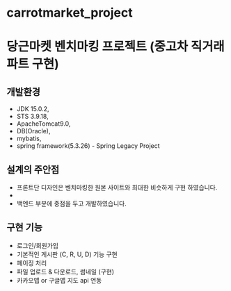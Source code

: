 # carrotmarket_project
# 당근마켓 벤치마킹 프로젝트 (중고차 직거래 파트 구현)

## 개발환경
- JDK 15.0.2,
- STS 3.9.18, 
- ApacheTomcat9.0,
- DB(Oracle),
- mybatis,
- spring framework(5.3.26) - Spring Legacy Project

## 설계의 주안점
- 프론트단 디자인은 벤치마킹한 원본 사이트와 최대한 비슷하게 구현 하였습니다.
- 
- 백엔드 부분에 중점을 두고 개발하였습니다.

## 구현 기능
- 로그인/회원가입
- 기본적인 게시판 (C, R, U, D) 기능 구현
- 페이징 처리
- 파일 업로드 & 다운로드, 썸네일 (구현)
- 카카오맵 or 구글맵 지도 api 연동
